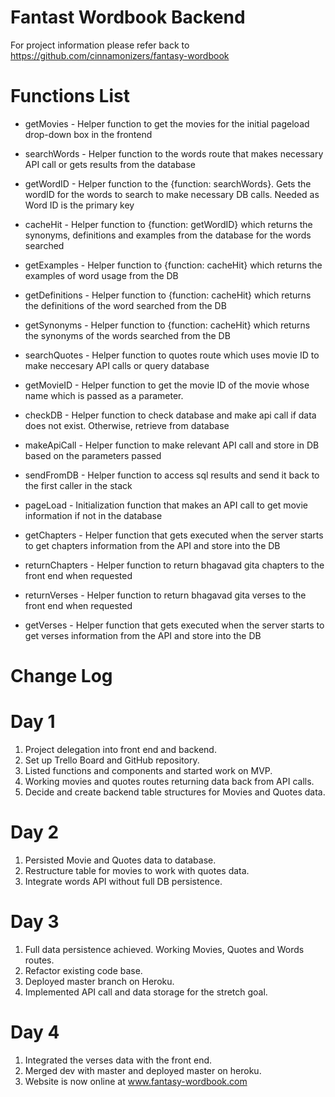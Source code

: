 # Fantast Wordbook Backend

For project information please refer back to https://github.com/cinnamonizers/fantasy-wordbook

# Functions List

- getMovies - Helper function to get the movies for the initial pageload drop-down box in the frontend

- searchWords - Helper function to the words route that makes necessary API call or gets results from the database

- getWordID - Helper function to the {function: searchWords}. Gets the wordID for the words to search to make necessary DB calls. Needed as Word ID is the primary key

- cacheHit - Helper function to {function: getWordID} which returns the synonyms, definitions and examples from the database for the words searched

- getExamples - Helper function to {function: cacheHit} which returns the examples of word usage from the DB

- getDefinitions - Helper function to {function: cacheHit} which returns the definitions of the word searched from the DB

- getSynonyms - Helper function to {function: cacheHit} which returns the synonyms of the words searched from the DB

- searchQuotes - Helper function to quotes route which uses movie ID to make neccesary API calls or query database

- getMovieID - Helper function to get the movie ID of the movie whose name which is passed as a parameter.

- checkDB - Helper function to check database and make api call if data does not exist.
Otherwise, retrieve from database

- makeApiCall - Helper function to make relevant API call and store in DB based on the parameters passed

- sendFromDB - Helper function to access sql results and send it back to the first caller in the stack

- pageLoad - Initialization function that makes an API call to get movie information if not in the database

- getChapters - Helper function that gets executed when the server starts to get chapters information from the API and store into the DB

- returnChapters - Helper function to return bhagavad gita chapters to the front end when requested

- returnVerses - Helper function to return bhagavad gita verses to the front end when requested

- getVerses - Helper function that gets executed when the server starts to get verses information from the API and store into the DB

# Change Log

# Day 1

1. Project delegation into front end and backend. 
2. Set up Trello Board and GitHub repository.
3. Listed functions and components and started work on MVP.
4. Working movies and quotes routes returning data back from API calls.
5. Decide and create backend table structures for Movies and Quotes data.

# Day 2

1. Persisted Movie and Quotes data to database.
2. Restructure table for movies to work with quotes data. 
3. Integrate words API without full DB persistence.

# Day 3

1. Full data persistence achieved. Working Movies, Quotes and Words routes.
2. Refactor existing code base.
3. Deployed master branch on Heroku.
4. Implemented API call and data storage for the stretch goal.

# Day 4

1. Integrated the verses data with the front end.
2. Merged dev with master and deployed master on heroku.
3. Website is now online at www.fantasy-wordbook.com
